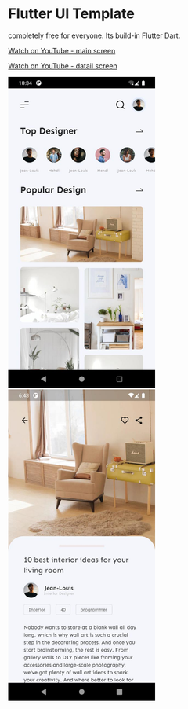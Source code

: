 # Flutter UI Template

completely free for everyone. Its build-in Flutter Dart.

[Watch on YouTube - main screen](https://youtu.be/a2Zvj_oS3N0)

[Watch on YouTube - datail screen](https://youtu.be/tdtae5Ctqyo)


<img src="screenshots/Interior_App.jpg" data-canonical-src="screenshots/Interior_App.jpg" width="300" />
<img src="screenshots/Interior_detail_App.jpg" data-canonical-src="screenshots/Interior_detail_App.jpg" width="300" />
